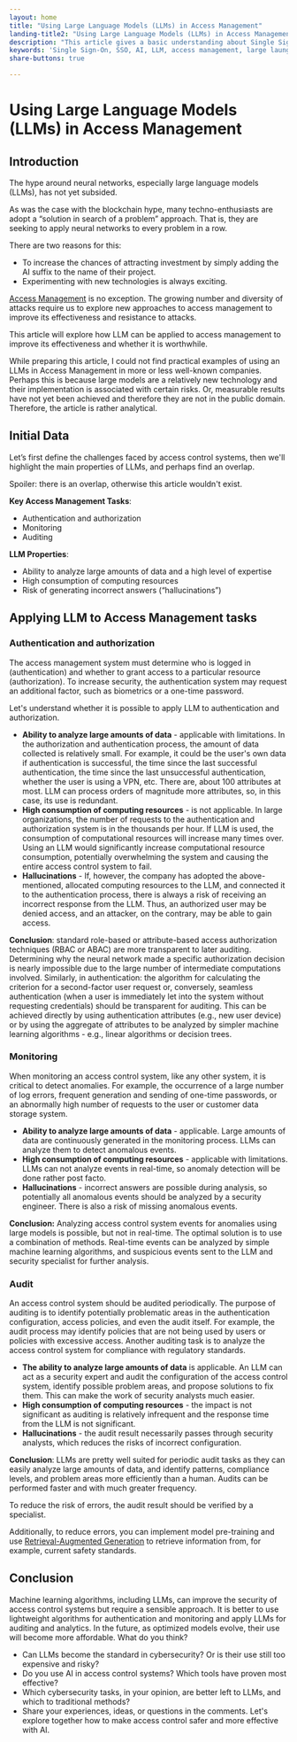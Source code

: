 ```yaml
---
layout: home
title: "Using Large Language Models (LLMs) in Access Management"
landing-title2: "Using Large Language Models (LLMs) in Access Management"
description: "This article gives a basic understanding about Single Sign-On technology"
keywords: 'Single Sign-On, SSO, AI, LLM, access management, large launguage models, authentication, authorization, monitoring, audit'
share-buttons: true

---
```

<h1>Using Large Language Models (LLMs) in Access Management</h1>

## Introduction

The hype around neural networks, especially large language models (LLMs), has not yet subsided.

As was the case with the blockchain hype, many techno-enthusiasts are adopt a “solution in search of a problem” approach. That is, they are seeking to apply neural networks to every problem in a row.

There are two reasons for this:

- To increase the chances of attracting investment by simply adding the AI suffix to the name of their project.
- Experimenting with new technologies is always exciting.

[Access Management](https://en.wikipedia.org/wiki/Access_management) is no exception. The growing number and diversity of attacks require us to explore new approaches to access management to improve its effectiveness and resistance to attacks.

This article will explore how LLM can be applied to access management to improve its effectiveness and whether it is worthwhile.

While preparing this article, I could not find practical examples of using an LLMs in Access Management in more or less well-known companies. Perhaps this is because large models are a relatively new technology and their implementation is associated with certain risks. Or, measurable results have not yet been achieved and therefore they are not in the public domain.  Therefore, the article is rather analytical.


## Initial Data

Let’s first define the challenges faced by access control systems, then we'll highlight the main properties of LLMs, and perhaps find an overlap.

Spoiler: there is an overlap, otherwise this article wouldn't exist.

**Key Access Management Tasks**:

- Authentication and authorization
- Monitoring
- Auditing

**LLM Properties**:

- Ability to analyze large amounts of data and a high level of expertise
- High consumption of computing resources
- Risk of generating incorrect answers (“hallucinations”)

## Applying LLM to Access Management tasks

### Authentication and authorization

The access management system must determine who is logged in (authentication) and whether to grant access to a particular resource (authorization). To increase security, the authentication system may request an additional factor, such as biometrics or a one-time password.

Let's understand whether it is possible to apply LLM to authentication and authorization.

- **Ability to analyze large amounts of data** - applicable with limitations. In the authorization and authentication process, the amount of data collected is relatively small. For example, it could be the user's own data if authentication is successful, the time since the last successful authentication, the time since the last unsuccessful authentication, whether the user is using a VPN, etc. There are, about 100 attributes at most. LLM can process orders of magnitude more attributes, so, in this case, its use is redundant.
- **High consumption of computing resources** - is not applicable. In large organizations, the number of requests to the authentication and authorization system is in the thousands per hour. If LLM is used, the consumption of computational resources will increase many times over. Using an LLM would significantly increase computational resource consumption, potentially overwhelming the system and causing the entire access control system to fail.
- **Hallucinations** - If, however, the company has adopted the above-mentioned, allocated computing resources to the LLM, and connected it to the authentication process, there is always a risk of receiving an incorrect response from the LLM. Thus, an authorized user may be denied access, and an attacker, on the contrary, may be able to gain access.

**Conclusion**: standard role-based or attribute-based access authorization techniques (RBAC or ABAC) are more transparent to later auditing. Determining why the neural network made a specific authorization decision is nearly impossible due to the large number of intermediate computations involved. Similarly, in authentication: the algorithm for calculating the criterion for a second-factor user request or, conversely, seamless authentication (when a user is immediately let into the system without requesting credentials) should be transparent for auditing. This can be achieved directly by using authentication attributes (e.g., new user device) or by using the aggregate of attributes to be analyzed by simpler machine learning algorithms - e.g., linear algorithms or decision trees.

### Monitoring

When monitoring an access control system, like any other system, it is critical to detect anomalies. For example, the occurrence of a large number of log errors, frequent generation and sending of one-time passwords, or an abnormally high number of requests to the user or customer data storage system.

- **Ability to analyze large amounts of data** - applicable. Large amounts of data are continuously generated in the monitoring process. LLMs can analyze them to detect anomalous events.
- **High consumption of computing resources** - applicable with limitations. LLMs can not analyze events in real-time, so anomaly detection will be done rather post facto.
- **Hallucinations** - incorrect answers are possible during analysis, so potentially all anomalous events should be analyzed by a security engineer. There is also a risk of missing anomalous events.

**Conclusion:** Analyzing access control system events for anomalies using large models is possible, but not in real-time. The optimal solution is to use a combination of methods. Real-time events can be analyzed by simple machine learning algorithms, and suspicious events sent to the LLM and security specialist for further analysis.


### Audit

An access control system should be audited periodically. The purpose of auditing is to identify potentially problematic areas in the authentication configuration, access policies, and even the audit itself. For example, the audit process may identify policies that are not being used by users or policies with excessive access. Another auditing task is to analyze the access control system for compliance with regulatory standards.

- **The ability to analyze large amounts of data** is applicable. An LLM can act as a security expert and audit the configuration of the access control system, identify possible problem areas, and propose solutions to fix them. This can make the work of security analysts much easier.
- **High consumption of computing resources** - the impact is not significant as auditing is relatively infrequent and the response time from the LLM is not significant.
- **Hallucinations** - the audit result necessarily passes through security analysts, which reduces the risks of incorrect configuration.

**Conclusion**: LLMs are pretty well suited for periodic audit tasks as they can easily analyze large amounts of data, and identify patterns, compliance levels, and problem areas more efficiently than a human. Audits can be performed faster and with much greater frequency.

To reduce the risk of errors, the audit result should be verified by a specialist.

Additionally, to reduce errors, you can implement model pre-training and use [Retrieval-Augmented Generation](https://en.wikipedia.org/wiki/Retrieval-augmented_generation) to retrieve information from, for example, current safety standards.

## Conclusion

Machine learning algorithms, including LLMs, can improve the security of access control systems but require a sensible approach. It is better to use lightweight algorithms for authentication and monitoring and apply LLMs for auditing and analytics. In the future, as optimized models evolve, their use will become more affordable. What do you think?

- Can LLMs become the standard in cybersecurity? Or is their use still too expensive and risky?
- Do you use AI in access control systems? Which tools have proven most effective?
- Which cybersecurity tasks, in your opinion, are better left to LLMs, and which to traditional methods?
- Share your experiences, ideas, or questions in the comments. Let's explore together how to make access control safer and more effective with AI.

